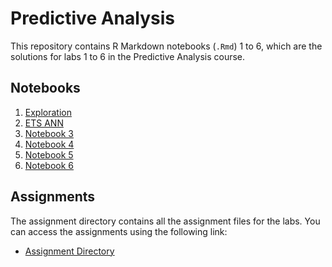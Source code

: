 # Predictive Analysis

This repository contains R Markdown notebooks (`.Rmd`) 1 to 6, which are the solutions for labs 1 to 6 in the Predictive Analysis course.

## Notebooks

1.  [Exploration](Notebooks/explorations.rmd)
2.  [ETS ANN](Notebooks/ann_models.rmd)
3.  [Notebook 3](Notebooks/notebook3.rmd)
4.  [Notebook 4](Notebooks/notebook4.rmd)
5.  [Notebook 5](Notebooks/notebook5.rmd)
6.  [Notebook 6](Notebooks/notebook6.rmd)

## Assignments

The assignment directory contains all the assignment files for the labs. You can access the assignments using the following link:

-   [Assignment Directory](assignments/)
